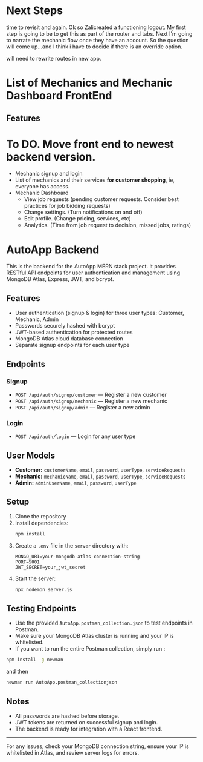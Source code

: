 # Next Steps
time to revisit
and again.
Ok so Zalicreated a functioning logout. My first step is going to be to get this as part of the router and tabs. Next I'm going to narrate the mechanic flow once they have an account. So the question will come up...and I think i have to decide if there is an override option. 

will need to rewrite routes in new app.
# List of Mechanics and Mechanic Dashboard FrontEnd

## Features

# To DO. Move front end to newest backend version.

- Mechanic signup and login
- List of mechanics and their services **for customer shopping**, ie, everyone has access.
- Mechanic Dashboard
   - View job requests (pending customer requests. Consider best practices for job bidding requests)
   - Change settings. (Turn notifications on and off)
   - Edit profile. (Change pricing, services, etc)
   - Analytics. (Time from job request to decision, missed jobs, ratings)


# AutoApp Backend

This is the backend for the AutoApp MERN stack project. It provides RESTful API endpoints for user authentication and management using MongoDB Atlas, Express, JWT, and bcrypt.

## Features
- User authentication (signup & login) for three user types: Customer, Mechanic, Admin
- Passwords securely hashed with bcrypt
- JWT-based authentication for protected routes
- MongoDB Atlas cloud database connection
- Separate signup endpoints for each user type

## Endpoints

### Signup
- `POST /api/auth/signup/customer` — Register a new customer
- `POST /api/auth/signup/mechanic` — Register a new mechanic
- `POST /api/auth/signup/admin` — Register a new admin

### Login
- `POST /api/auth/login` — Login for any user type

## User Models
- **Customer:** `customerName`, `email`, `password`, `userType`, `serviceRequests`
- **Mechanic:** `mechanicName`, `email`, `password`, `userType`, `serviceRequests`
- **Admin:** `adminUserName`, `email`, `password`, `userType`

## Setup
1. Clone the repository
2. Install dependencies:
   ```sh
   npm install
   ```
3. Create a `.env` file in the `server` directory with:
   ```env
   MONGO_URI=your-mongodb-atlas-connection-string
   PORT=5001
   JWT_SECRET=your_jwt_secret
   ```
4. Start the server:
   ```sh
   npx nodemon server.js
   ```

## Testing Endpoints
- Use the provided `AutoApp.postman_collection.json` to test endpoints in Postman.
- Make sure your MongoDB Atlas cluster is running and your IP is whitelisted.
- If you want to run the entire Postman collection, simply run :
```sh
npm install -g newman
```
 and then 

 ```sh
 newman run AutoApp.postman_collectionjson
 ```              

## Notes
- All passwords are hashed before storage.
- JWT tokens are returned on successful signup and login.
- The backend is ready for integration with a React frontend.

---
For any issues, check your MongoDB connection string, ensure your IP is whitelisted in Atlas, and review server logs for errors.
